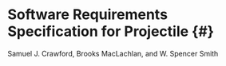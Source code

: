 # Software Requirements Specification for Projectile {#}

Samuel J. Crawford, Brooks MacLachlan, and W. Spencer Smith

